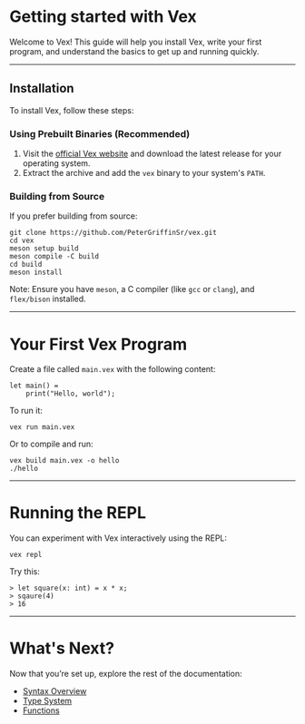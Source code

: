 # Getting started with Vex

Welcome to Vex! This guide will help you install Vex, write your first program, and understand the basics to get up and running quickly.

---

## Installation

To install Vex, follow these steps:

### Using Prebuilt Binaries (Recommended)
1. Visit the [official Vex website](#) and download the latest release for your operating system.
2. Extract the archive and add the `vex` binary to your system's `PATH`.

### Building from Source
If you prefer building from source:

```
git clone https://github.com/PeterGriffinSr/vex.git
cd vex
meson setup build
meson compile -C build
cd build
meson install
```
Note: Ensure you have `meson`, a C compiler (like `gcc` or `clang`), and `flex/bison` installed.

---

# Your First Vex Program
Create a file called `main.vex` with the following content:
```
let main() =
    print("Hello, world");
```
To run it:
```
vex run main.vex
```
Or to compile and run:
```
vex build main.vex -o hello
./hello
```

---

# Running the REPL
You can experiment with Vex interactively using the REPL:
```
vex repl
```

Try this:
```
> let square(x: int) = x * x;
> sqaure(4)
> 16
```

---

# What's Next?
Now that you’re set up, explore the rest of the documentation:
- [Syntax Overview](/docs/vex/syntax.md)
- [Type System](/docs/vex/type-system.md)
- [Functions](/docs/vex/function.md)